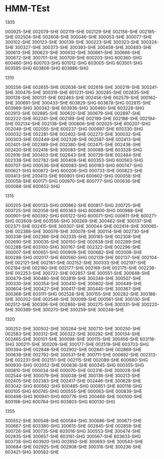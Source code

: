# HMM-TEst

1305

 
 

  000925-SHE
  002079-SHE
  002119-SHE
  002129-SHE
  002156-SHE
  002185-SHE
  002504-SHE
  002808-SHE
  300046-SHE
  300053-SHE
  300077-SHE
  300102-SHE
  300123-SHE
  300139-SHE
  300223-SHE
  300323-SHE
  300324-SHE
  300327-SHE
  300373-SHE
  300393-SHE
  300458-SHE
  300493-SHE
  300613-SHE
  300623-SHE
  300632-SHE
  300661-SHE
  300666-SHE
  300672-SHE
  300701-SHE
  300708-SHE
  600203-SHG
  600360-SHG
  600460-SHG
  600703-SHG
  601012-SHG
  603005-SHG
  603501-SHG
  603595-SHG
  603806-SHG
  603986-SHG

1310

 
 

  300256-SHE
  002655-SHE
  002636-SHE
  002618-SHE
  300219-SHE
  300241-SHE
  300476-SHE
  300319-SHE
  601231-SHG
  300285-SHE
  002635-SHE
  300128-SHE
  300131-SHE
  002463-SHE
  002456-SHE
  002579-SHE
  300162-SHE
  300691-SHE
  300433-SHE
  603829-SHG
  603678-SHG
  002815-SHE
  603989-SHG
  300342-SHE
  603936-SHG
  300460-SHE
  603228-SHG
  002913-SHE
  002885-SHE
  300620-SHE
  300679-SHE
  002897-SHE
  002222-SHE
  002241-SHE
  002189-SHE
  002199-SHE
  002188-SHE
  002194-SHE
  002134-SHE
  002138-SHE
  000806-SHE
  002025-SHE
  600207-SHG
  002049-SHE
  002055-SHE
  600237-SHG
  000697-SHE
  600330-SHG
  000032-SHE
  002281-SHE
  002402-SHE
  002273-SHE
  300032-SHE
  300303-SHE
  002449-SHE
  002328-SHE
  002587-SHE
  002413-SHE
  002401-SHE
  002389-SHE
  002380-SHE
  002475-SHE
  002436-SHE
  002420-SHE
  002418-SHE
  300083-SHE
  300088-SHE
  603328-SHG
  002916-SHE
  300403-SHE
  002643-SHE
  300739-SHE
  002484-SHE
  002338-SHE
  002782-SHE
  300408-SHE
  600353-SHG
  600563-SHG
  600707-SHG
  000536-SHE
  600083-SHG
  600183-SHG
  600747-SHG
  600621-SHG
  600872-SHG
  600206-SHG
  000733-SHE
  000823-SHE
  000413-SHE
  200413-SHE
  900901-SHG
  600602-SHG
  000058-SHE
  200058-SHE
  600171-SHG
  000970-SHE
  600777-SHG
  000636-SHE
  000068-SHE
  600652-SHG

1315

 
 

  300205-SHE
  600133-SHG
  000862-SHE
  600817-SHG
  200725-SHE
  000725-SHE
  002058-SHE
  600363-SHG
  600800-SHG
  000988-SHE
  000901-SHE
  600392-SHG
  600122-SHG
  600071-SHG
  000611-SHE
  600271-SHG
  002609-SHE
  603556-SHG
  300269-SHE
  300462-SHE
  300137-SHE
  002371-SHE
  002415-SHE
  300307-SHE
  300044-SHE
  002414-SHE
  300065-SHE
  002388-SHE
  300076-SHE
  300078-SHE
  300114-SHE
  002730-SHE
  300338-SHE
  002366-SHE
  002335-SHE
  300165-SHE
  002308-SHE
  002690-SHE
  300035-SHE
  300150-SHE
  002638-SHE
  002289-SHE
  002288-SHE
  603100-SHG
  300167-SHE
  002322-SHE
  002296-SHE
  300007-SHE
  600651-SHG
  000909-SHE
  000682-SHE
  002008-SHE
  600288-SHG
  002017-SHE
  600560-SHG
  002139-SHE
  002137-SHE
  002104-SHE
  002121-SHE
  002161-SHE
  002152-SHE
  300333-SHE
  002197-SHE
  002184-SHE
  002180-SHE
  002177-SHE
  002169-SHE
  002175-SHE
  002236-SHE
  002253-SHE
  300722-SHE
  002857-SHE
  300551-SHE
  300648-SHE
  300479-SHE
  300480-SHE
  002819-SHE
  300349-SHE
  300507-SHE
  300330-SHE
  300354-SHE
  300410-SHE
  300602-SHE
  300449-SHE
  300604-SHE
  300427-SHE
  300417-SHE
  300445-SHE
  300367-SHE
  300368-SHE
  603111-SHG
  002528-SHE
  300155-SHE
  300282-SHE
  300188-SHE
  300202-SHE
  002546-SHE
  300099-SHE
  000561-SHE
  300130-SHE
  002512-SHE
  300306-SHE
  002860-SHE
  300275-SHE
  300331-SHE
  300220-SHE
  300389-SHE
  300270-SHE
  300259-SHE
  300248-SHE
  
  1320
  
 
 

  300252-SHE
  300502-SHE
  300264-SHE
  300710-SHE
  300250-SHE
  002583-SHE
  300312-SHE
  300322-SHE
  300292-SHE
  300134-SHE
  002465-SHE
  300101-SHE
  300098-SHE
  300115-SHE
  300456-SHE
  603118-SHG
  300211-SHE
  300209-SHE
  300177-SHE
  002519-SHE
  603703-SHG
  300394-SHE
  002848-SHE
  002902-SHE
  002841-SHE
  002869-SHE
  300638-SHE
  002792-SHE
  300531-SHE
  300711-SHE
  000892-SHE
  002313-SHE
  002231-SHE
  002151-SHE
  002115-SHE
  002089-SHE
  600680-SHG
  900930-SHG
  002052-SHE
  000836-SHE
  600345-SHG
  600355-SHG
  000810-SHE
  000034-SHE
  000070-SHE
  002316-SHE
  300028-SHE
  002544-SHE
  300079-SHE
  300038-SHE
  300136-SHE
  300213-SHE
  002405-SHE
  002383-SHE
  002417-SHE
  002446-SHE
  300628-SHE
  603042-SHG
  600562-SHG
  600485-SHG
  000851-SHE
  600118-SHG
  600105-SHG
  600745-SHG
  000555-SHE
  000063-SHE
  000839-SHE
  600498-SHG
  900941-SHG
  600776-SHG
  200468-SHE
  000100-SHE
  600198-SHG
  600764-SHG
  603803-SHG
  600130-SHG

 
 1355
 
 
 

  300552-SHE
  300548-SHE
  600584-SHG
  300686-SHE
  300671-SHE
  300667-SHE
  603380-SHG
  300615-SHE
  002845-SHE
  002859-SHE
  300726-SHE
  300735-SHE
  603016-SHG
  300553-SHE
  300474-SHE
  002835-SHE
  300657-SHE
  603161-SHG
  300567-SHE
  603633-SHG
  603738-SHG
  603920-SHG
  002850-SHE
  300693-SHE
  300543-SHE
  300684-SHE
  002925-SHE
  002908-SHE
  300316-SHE
  300236-SHE
  603421-SHG
  300582-SHE

 



 

 

 
